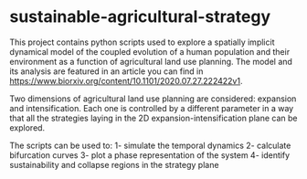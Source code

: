 # sustainable-agricultural-strategy

This project contains python scripts used to explore a spatially implicit dynamical model of the coupled evolution of a human population and their environment as a function of agricultural land use planning. The model and its analysis are featured in an article you can find in https://www.biorxiv.org/content/10.1101/2020.07.27.222422v1.

Two dimensions of agricultural land use planning are considered: expansion and intensification. Each one is controlled by a different parameter in a way that all the strategies laying in the 2D expansion-intensification plane can be explored. 

The scripts can be used to:
1- simulate the temporal dynamics
2- calculate bifurcation curves
3- plot a phase representation of the system
4- identify sustainability and collapse regions in the strategy plane

